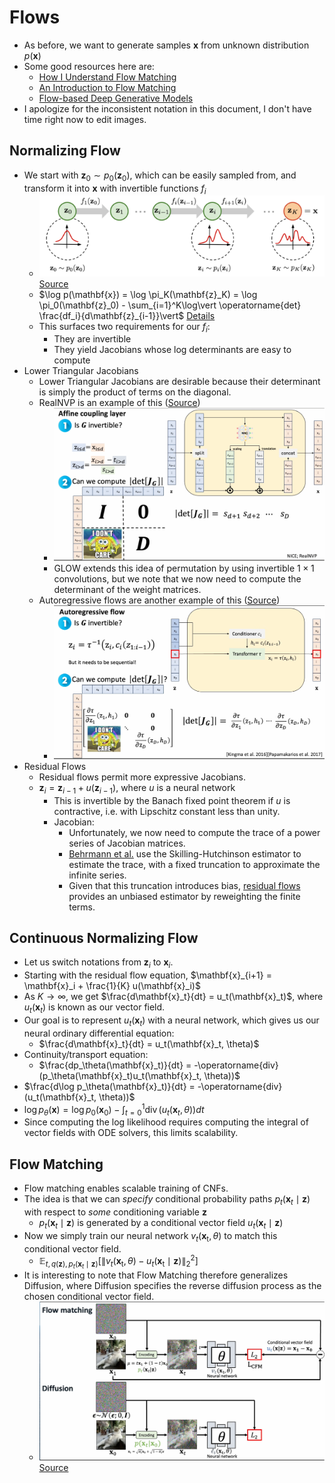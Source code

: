 # Flows

- As before, we want to generate samples $\mathbf{x}$ from unknown distribution $p(\mathbf{x})$
- Some good resources here are:
  - [How I Understand Flow Matching](https://www.youtube.com/watch?v=DDq_pIfHqLs)
  - [An Introduction to Flow Matching](https://mlg.eng.cam.ac.uk/blog/2024/01/20/flow-matching.html)
  - [Flow-based Deep Generative Models](https://lilianweng.github.io/posts/2018-10-13-flow-models/)
- I apologize for the inconsistent notation in this document, I don't have time right now to edit images.

## Normalizing Flow

- We start with $\mathbf{z}_0 \sim p_0(\mathbf{z}_0),$ which can be easily sampled from, and transform it into $\mathbf{x}$ with invertible functions $f_i$
  - ![nf.png](nf.png)[Source](https://lilianweng.github.io/posts/2018-10-13-flow-models/)
  - $\log p(\mathbf{x}) = \log \pi_K(\mathbf{z}_K) = \log \pi_0(\mathbf{z}_0) - \sum_{i=1}^K\log\vert \operatorname{det} \frac{df_i}{d\mathbf{z}_{i-1}}\vert$ [Details]((https://lilianweng.github.io/posts/2018-10-13-flow-models/))
  - This surfaces two requirements for our $f_i$:
    - They are invertible
    - They yield Jacobians whose log determinants are easy to compute 
- Lower Triangular Jacobians
  - Lower Triangular Jacobians are desirable because their determinant is simply the product of terms on the diagonal. 
  - RealNVP is an example of this ([Source](https://www.youtube.com/watch?v=DDq_pIfHqLs)) 
    - ![RealNVP.png](RealNVP.png)
    - GLOW extends this idea of permutation by using invertible $1 \times 1$ convolutions, but we note that we now need to compute the determinant of the weight matrices. 
  - Autoregressive flows are another example of this ([Source](https://www.youtube.com/watch?v=DDq_pIfHqLs)) 
    - ![autoregressive.png](autoregressive.png)
- Residual Flows
  - Residual flows permit more expressive Jacobians.
  - $\mathbf{z}_i = \mathbf{z}_{i-1}+u(\mathbf{z}_{i-1})$, where $u$ is a neural network
    - This is invertible by the Banach fixed point theorem if $u$ is contractive, i.e. with Lipschitz constant less than unity. 
    - Jacobian:
      - Unfortunately, we now need to compute the trace of a power series of Jacobian matrices. 
      - [Behrmann et al.](https://arxiv.org/pdf/1811.00995) use the Skilling-Hutchinson estimator to estimate the trace, with a fixed truncation to approximate the infinite series. 
      - Given that this truncation introduces bias, [residual flows](https://arxiv.org/pdf/1906.02735) provides an unbiased estimator by reweighting the finite terms.  

## Continuous Normalizing Flow

- Let us switch notations from $\mathbf{z}_i$ to $\mathbf{x}_i$.
- Starting with the residual flow equation, $\mathbf{x}_{i+1} = \mathbf{x}_i + \frac{1}{K} u(\mathbf{x}_i)$
- As $K \rightarrow \infty$, we get $\frac{d\mathbf{x}_t}{dt} = u_t(\mathbf{x}_t)$, where $u_t(\mathbf{x}_t)$ is known as our vector field. 
- Our goal is to represent $u_t(\mathbf{x}_t)$ with a neural network, which gives us our neural ordinary differential equation:
  - $\frac{d\mathbf{x}_t}{dt} = u_t(\mathbf{x}_t, \theta)$
- Continuity/transport equation:
  - $\frac{dp_\theta(\mathbf{x}_t)}{dt} = -\operatorname{div}(p_\theta(\mathbf{x}_t)u_t(\mathbf{x}_t, \theta))$
- $\frac{d\log p_\theta(\mathbf{x}_t)}{dt} = -\operatorname{div}(u_t(\mathbf{x}_t, \theta))$
- $\log p_\theta(\mathbf{x}) = \log p_0(\mathbf{x}_0)- \int_{t=0}^1\operatorname{div}(u_t(\mathbf{x}_t, \theta))dt$
- Since computing the log likelihood requires computing the integral of vector fields with ODE solvers, this limits scalability.

## Flow Matching
- Flow matching enables scalable training of CNFs. 
- The idea is that we can _specify_ conditional probability paths $p_t(\mathbf{x}_t \mid \mathbf{z})$ with respect to _some_ conditioning variable $\mathbf{z}$
  - $p_t(\mathbf{x}_t \mid \mathbf{z})$ is generated by a conditional vector field $u_t(\mathbf{x}_t \mid \mathbf{z})$
- Now we simply train our neural network $v_t\left(\mathbf{x}_{\mathrm{t}}, \theta\right)$ to match this conditional vector field. 
  - $\mathbb{E}_{t, q(\mathbf{z}), p_t\left(\mathbf{x}_t \mid \mathbf{z}\right)}\left[\left\|v_t\left(\mathbf{x}_{\mathrm{t}}, \theta\right)-u_t\left(\mathbf{x}_{\mathrm{t}} \mid \mathbf{z}\right)\right\|_2^2\right]$
- It is interesting to note that Flow Matching therefore generalizes Diffusion, where Diffusion specifies the reverse diffusion process as the chosen conditional vector field.
  - ![vs_diffusion.png](vs_diffusion.png)[Source](https://www.youtube.com/watch?v=DDq_pIfHqLs)